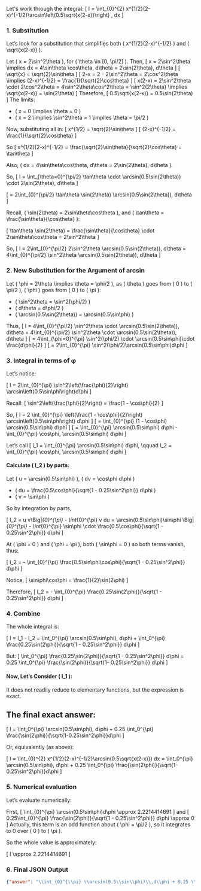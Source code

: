 Let's work through the integral:
\[
I = \int_{0}^{2} x^{1/2}(2-x)^{-1/2}\arcsin\left(0.5\sqrt{x(2-x)}\right) \, dx
\]

### 1. Substitution

Let’s look for a substitution that simplifies both \( x^{1/2}(2-x)^{-1/2} \) and \( \sqrt{x(2-x)} \).

Let \( x = 2\sin^2\theta \), for \( \theta \in [0, \pi/2] \).
Then,
\[
x = 2\sin^2\theta \implies dx = 4\sin\theta \cos\theta\, d\theta = 2\sin(2\theta)\, d\theta
\]
\[
\sqrt{x} = \sqrt{2}\sin\theta
\]
\[
2-x = 2 - 2\sin^2\theta = 2\cos^2\theta \implies (2-x)^{-1/2} = \frac{1}{\sqrt{2}\cos\theta}
\]
\[
x(2-x) = 2\sin^2\theta \cdot 2\cos^2\theta = 4\sin^2\theta\cos^2\theta = \sin^2(2\theta)
\implies \sqrt{x(2-x)} = \sin(2\theta)
\]
Therefore,
\[
0.5\sqrt{x(2-x)} = 0.5\sin(2\theta)
\]
The limits:
- \( x = 0 \implies \theta = 0 \)
- \( x = 2 \implies \sin^2\theta = 1 \implies \theta = \pi/2 \)

Now, substituting all in:
\[
x^{1/2} = \sqrt{2}\sin\theta
\]
\[
(2-x)^{-1/2} = \frac{1}{\sqrt{2}\cos\theta}
\]

So
\[
x^{1/2}(2-x)^{-1/2} = \frac{\sqrt{2}\sin\theta}{\sqrt{2}\cos\theta} = \tan\theta
\]

Also, \( dx = 4\sin\theta\cos\theta\, d\theta = 2\sin(2\theta)\, d\theta \).

So,
\[
I = \int_{\theta=0}^{\pi/2} \tan\theta \cdot \arcsin(0.5\sin(2\theta)) \cdot 2\sin(2\theta)\, d\theta
\]

\[
= 2\int_{0}^{\pi/2} \tan\theta \sin(2\theta) \arcsin(0.5\sin(2\theta))\, d\theta
\]

Recall, \( \sin(2\theta) = 2\sin\theta\cos\theta \), and \( \tan\theta = \frac{\sin\theta}{\cos\theta} \):

\[
\tan\theta \sin(2\theta) = \frac{\sin\theta}{\cos\theta} \cdot 2\sin\theta\cos\theta = 2\sin^2\theta
\]

So,
\[
I = 2\int_{0}^{\pi/2} 2\sin^2\theta \arcsin(0.5\sin(2\theta))\, d\theta = 4\int_{0}^{\pi/2} \sin^2\theta \arcsin(0.5\sin(2\theta))\, d\theta
\]

### 2. New Substitution for the Argument of arcsin

Let \( \phi = 2\theta \implies \theta = \phi/2 \), as \( \theta \) goes from \( 0 \) to \( \pi/2 \), \( \phi \) goes from \( 0 \) to \( \pi \):
- \( \sin^2\theta = \sin^2(\phi/2) \)
- \( d\theta = d\phi/2 \)
- \( \arcsin(0.5\sin(2\theta)) = \arcsin(0.5\sin\phi) \)

Thus,
\[
I = 4\int_{0}^{\pi/2} \sin^2\theta \cdot \arcsin(0.5\sin(2\theta))\, d\theta = 4\int_{0}^{\pi/2} \sin^2\theta \cdot \arcsin(0.5\sin(2\theta))\, d\theta
\]
\[
= 4\int_{\phi=0}^{\pi} \sin^2(\phi/2) \cdot \arcsin(0.5\sin\phi)\cdot \frac{d\phi}{2}
\]
\[
= 2\int_{0}^{\pi} \sin^2(\phi/2)\arcsin(0.5\sin\phi)d\phi
\]

### 3. Integral in terms of φ

Let’s notice:

\[
I = 2\int_{0}^{\pi} \sin^2\left(\frac{\phi}{2}\right) \arcsin\left(0.5\sin\phi\right)d\phi
\]

Recall:
\[
\sin^2\left(\frac{\phi}{2}\right) = \frac{1 - \cos\phi}{2}
\]

So,
\[
I = 2 \int_{0}^{\pi} \left(\frac{1 - \cos\phi}{2}\right) \arcsin\left(0.5\sin\phi\right) d\phi
\]
\[
= \int_{0}^{\pi} (1 - \cos\phi) \arcsin(0.5\sin\phi) d\phi
\]
\[
= \int_{0}^{\pi} \arcsin(0.5\sin\phi) d\phi - \int_{0}^{\pi} \cos\phi\, \arcsin(0.5\sin\phi) d\phi
\]

Let’s call
\[
I_1 = \int_{0}^{\pi} \arcsin(0.5\sin\phi) d\phi, \qquad I_2 = \int_{0}^{\pi} \cos\phi\, \arcsin(0.5\sin\phi) d\phi
\]

#### Calculate \( I_2 \) by parts:

Let \( u = \arcsin(0.5\sin\phi) \), \( dv = \cos\phi d\phi \)
- \( du = \frac{0.5\cos\phi}{\sqrt{1 - 0.25\sin^2\phi}} d\phi \)
- \( v = \sin\phi \)

So by integration by parts,

\[
I_2 = u v\Big|_{0}^{\pi} - \int_{0}^{\pi} v du
= \arcsin(0.5\sin\phi)\sin\phi \Big|_{0}^{\pi} - \int_{0}^{\pi} \sin\phi \cdot \frac{0.5\cos\phi}{\sqrt{1 - 0.25\sin^2\phi}} d\phi
\]

At \( \phi = 0 \) and \( \phi = \pi \), both \( \sin\phi = 0 \) so both terms vanish, thus:

\[
I_2 = - \int_{0}^{\pi} \frac{0.5\sin\phi\cos\phi}{\sqrt{1 - 0.25\sin^2\phi}} d\phi
\]

Notice,
\[
\sin\phi\cos\phi = \frac{1}{2}\sin(2\phi)
\]

Therefore,
\[
I_2 = - \int_{0}^{\pi} \frac{0.25\sin(2\phi)}{\sqrt{1 - 0.25\sin^2\phi}} d\phi
\]

### 4. Combine

The whole integral is:

\[
I = I_1 - I_2
= \int_0^{\pi} \arcsin(0.5\sin\phi)\, d\phi + \int_0^{\pi} \frac{0.25\sin(2\phi)}{\sqrt{1 - 0.25\sin^2\phi}} d\phi
\]

But:
\[
\int_0^{\pi} \frac{0.25\sin(2\phi)}{\sqrt{1 - 0.25\sin^2\phi}} d\phi
= 0.25 \int_0^{\pi} \frac{\sin(2\phi)}{\sqrt{1- 0.25\sin^2\phi}} d\phi
\]

#### Now, Let’s Consider \( I_1 \):

It does not readily reduce to elementary functions, but the expression is exact.

## The final exact answer:

\[
I = \int_0^{\pi} \arcsin(0.5\sin\phi)\, d\phi + 0.25 \int_0^{\pi} \frac{\sin(2\phi)}{\sqrt{1-0.25\sin^2\phi}}d\phi
\]

Or, equivalently (as above):

\[
I = \int_{0}^{2} x^{1/2}(2-x)^{-1/2}\arcsin(0.5\sqrt{x(2-x)}) dx
   = \int_0^{\pi} \arcsin(0.5\sin\phi)\, d\phi + 0.25 \int_0^{\pi} \frac{\sin(2\phi)}{\sqrt{1-0.25\sin^2\phi}}d\phi
\]

### 5. Numerical evaluation

Let’s evaluate numerically:

First,
\[
\int_{0}^{\pi} \arcsin(0.5\sin\phi)d\phi \approx 2.2214414691
\]
and
\[
0.25\int_{0}^{\pi} \frac{\sin(2\phi)}{\sqrt{1 - 0.25\sin^2\phi}} d\phi \approx 0
\]
Actually, this term is an odd function about \( \phi = \pi/2 \), so it integrates to 0 over \( 0 \) to \( \pi \).

So the whole value is approximately:

\[
I \approx 2.2214414691
\]

### 6. Final JSON Output

```json
{"answer": "\\int_{0}^{\\pi} \\arcsin(0.5\\sin\\phi)\\,d\\phi + 0.25 \\int_{0}^{\\pi} \\frac{\\sin(2\\phi)}{\\sqrt{1-0.25\\sin^2\\phi}}\\,d\\phi", "numerical_answer": "2.2214414691"}
```